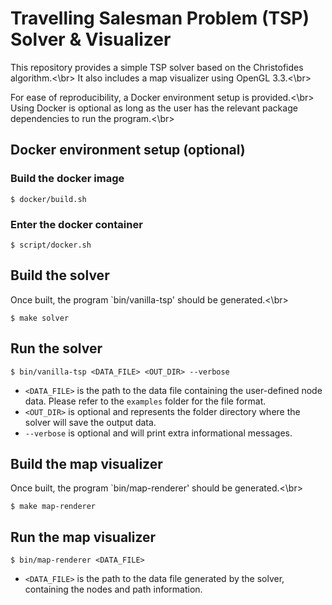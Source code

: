 # Travelling Salesman Problem (TSP) Solver & Visualizer 
This repository provides a simple TSP solver based on the Christofides algorithm.<\br>
It also includes a map visualizer using OpenGL 3.3.<\br>

For ease of reproducibility, a Docker environment setup is provided.<\br>
Using Docker is optional as long as the user has the relevant package dependencies to run the program.<\br>

## Docker environment setup (optional)
### Build the docker image
```shell
$ docker/build.sh
```
### Enter the docker container
```shell
$ script/docker.sh
```
## Build the solver
Once built, the program `bin/vanilla-tsp' should be generated.<\br>
```shell
$ make solver
```
## Run the solver
```shell
$ bin/vanilla-tsp <DATA_FILE> <OUT_DIR> --verbose
```
- `<DATA_FILE>` is the path to the data file containing the user-defined node data.
Please refer to the `examples` folder for the file format.
- `<OUT_DIR>` is optional and represents the folder directory where the solver will save the output data.
- `--verbose` is optional and will print extra informational messages.

## Build the map visualizer
Once built, the program `bin/map-renderer' should be generated.<\br>
```shell
$ make map-renderer
```
## Run the map visualizer
```shell
$ bin/map-renderer <DATA_FILE>
```
- `<DATA_FILE>` is the path to the data file generated by the solver, containing the nodes and path information.
